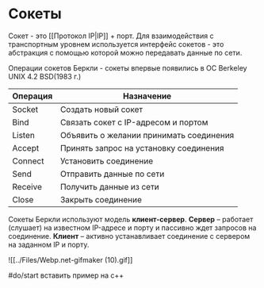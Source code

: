 # Сокеты
Сокет - это [[Протокол IP|IP]] + порт. Для взаимодействия с транспортным уровнем используется интерфейс сокетов - это абстракция с помощью которой можно передавать данные по сети.

Операции сокетов Беркли - сокеты впервые появились в OC Berkeley UNIX 4.2 BSD(1983 г.)

| Операция | Назначение                              |
| -------- | --------------------------------------- |
| Socket   | Создать новый сокет                     |
| Bind     | Связать сокет с IP-адресом и портом     |
| Listen   | Объявить о желании принимать соединения |
| Accept   | Принять запрос на установку соединения  |
| Connect  | Установить соединение                   |
| Send     | Отправить данные по сети                |
| Receive  | Получить данные из сети                 |
| Close    | Закрыть соединение                      |

Сокеты Беркли используют модель **клиент-сервер**. **Сервер** – работает (слушает) на известном IP-адресе и порту и пассивно ждет запросов на соединение. **Клиент** – активно устанавливает соединение с сервером на заданном IP и порту.

![[../Files/Webp.net-gifmaker (10).gif]]

#do/start вставить пример на c++